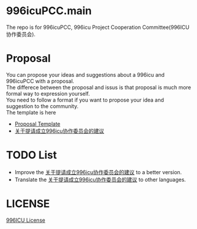 # 996icuPCC.main
The repo is for 996icuPCC, 996icu Project Cooperation Committee(996ICU 协作委员会).

# Proposal
You can propose your ideas and suggestions about a 996icu and 996icuPCC with a proposal. <br/>
The differece between the proposal and issus is that proposal is much more formal way to expression yourself. <br/>
You need to follow a format if you want to propose your idea and suggestion to the community. <br/>
The template is here <br/>
* [Proposal Template](/proposal/proposal_template.md)
* [关于提请成立996icu协作委员会的建议](/proposal/proposal_for_996icu_project_coporation_committee_zh.CN.md)

# TODO List
* Improve the [关于提请成立996icu协作委员会的建议](/proposal/proposal_for_996icu_project_coporation_committee_zh.CN.md) to a better version.
* Translate the [关于提请成立996icu协作委员会的建议](/proposal/proposal_for_996icu_project_coporation_committee_zh.CN.md) to other languages.

# LICENSE
[996ICU License](https://github.com/996icu/996.ICU/blob/master/LICENSE)
